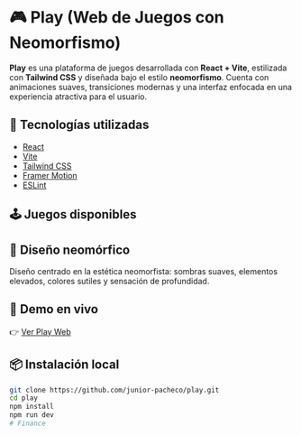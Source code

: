 # 🎮 Play (Web de Juegos con Neomorfismo)

**Play** es una plataforma de juegos desarrollada con **React + Vite**, estilizada con **Tailwind CSS** y diseñada bajo el estilo **neomorfismo**. Cuenta con animaciones suaves, transiciones modernas y una interfaz enfocada en una experiencia atractiva para el usuario.

## 🚀 Tecnologías utilizadas

- [React](https://reactjs.org/)
- [Vite](https://vitejs.dev/)
- [Tailwind CSS](https://tailwindcss.com/)
- [Framer Motion](https://www.framer.com/motion/)
- [ESLint](https://eslint.org/)

## 🕹️ Juegos disponibles

## 🎨 Diseño neomórfico

Diseño centrado en la estética neomorfista: sombras suaves, elementos elevados, colores sutiles y sensación de profundidad.

## 🔗 Demo en vivo

👉 [Ver Play Web](https://play-junior.vercel.app/)  

## 📦 Instalación local

```bash
git clone https://github.com/junior-pacheco/play.git
cd play
npm install
npm run dev
#   F i n a n c e  
 
